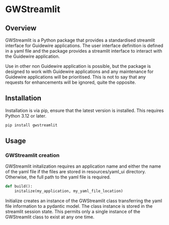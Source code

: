 # GWStreamlit

## Overview

GWStreamlit is a Python package that provides a standardised streamlit interface for Guidewire applications. The user 
interface definition is defined in a yaml file and the package provides a streamlit interface to interact with 
the Guidewire application.

Use in other non Guidewire application is possible, but the package is designed to work with Guidewire applications and
any maintenance for Guidewire applications will be prioritised. This is not to say that any requests for enhancements 
will be ignored, quite the opposite.

## Installation

Installation is via pip, ensure that the latest version is installed. This requires Python 3.12 or later.

```bash
pip install gwstreamlit
```

## Usage

### GWStreamlit creation

GWStreamlit initalization requires an application name and either the name of the yaml file if the files are stored 
in resources/yaml_ui directory. Otherwise, the full path to the yaml file is required.

```python
def build():
    initalize(my_application, my_yaml_file_location)
```

Initialize creates an instance of the GWStreamlit class transferring the yaml file information to a pydantic model. The 
class instance is stored in the streamlit session state. This permits only a single instance of the GWStreamlit class to
exist at any one time. 

